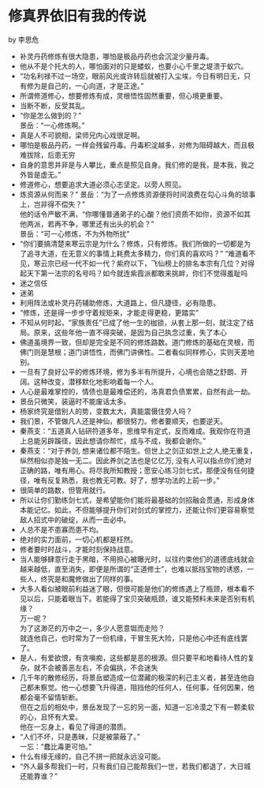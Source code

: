 # 修真界依旧有我的传说

by 李思危

- 补灵丹药修炼有很大隐患，哪怕是极品丹药也会沉淀少量丹毒。
- 他从不是个托大的人，哪怕面对的只是蝼蚁，也要小心千里之堤溃于蚁穴。
- “功名利禄不过一场空，眼前风光或许转后就被打入尘埃，今日有明日无，只有修为是自己的，一心向道，才是正途。”
- 所谓修道修心，想要修炼有成，灵根悟性固然重要，但心境更重要。
- 当断不断，反受其乱。
- “你是怎么做到的？”  
  景岳：“一心修炼啊。”
- 真是人不可貌相，梁师兄内心戏很足啊。
- 哪怕是极品丹药，一样会残留丹毒。丹毒积淀越多，对修为阻碍越大，而且极难拔除，后患无穷
- 自身的意思并非是与人攀比，重点是照见自身。我们修的是我，是本我，我之外皆是虚无。”
- 修道修心，想要追求大道必须心志坚定。以旁人照见。
- 炼资源从何而来？”
  景岳：“为了一点修炼资源便将时间浪费在勾心斗角的琐事上，岂非得不偿失？”  
  他的话令严敏不满，“你哪懂普通弟子的心酸？他们资质不如你，资源不如其他两派，若再不争，哪里还有出头的机会？”  
  景岳：“可一心修炼，不为外物所扰”
- “你们要搞清楚来寒云宗是为什么？修炼，只有修炼。我们所做的一切都是为了追寻大道，在无意义的事情上耗费太多精力，你们真的喜欢吗？”
  “难道看不见，寒云宗已经一代不如一代？紫府以下，飞仙榜上的排名本宗有几位？对得起天下第一法宗的名号吗？如今就连紫霞派都敢来挑衅，你们不觉得羞耻吗
- 迷之信任
- 迷弟
- 利用阵法或补灵丹药辅助修炼，大道路上，但凡捷径，必有隐患。
- “修炼，还是得一步步守着规矩来，才能走得更稳，更踏实”
- 不知从何时起，“家族责任”已成了他一生的枷锁，从套上那一刻，就注定了结局。原来，这些年他一直不得突破，是因为自己执念过重，失了本心
- 佛道虽境界一致，但却是完全是不同的修炼路数。道门修炼的基础在灵根，而佛门则是慧根；道门讲悟性，而佛门讲佛性。二者看似同样修心，实则天差地别。
- 一旦有了良好公平的修炼环境，修为多半有所提升，心境也会随之舒朗、开阔。这种改变，潜移默化地影响着每一个人。
- 人心是最难掌控的，情债也是最难偿还的，洛真君负债累累，自然有此一劫。
- 景岳只微笑，装逼时不能废话太多。
- 杨家终究是借别人的势，变数太大，真能震慑住旁人吗？
- 我们景，不管做凡人还是神仙，都很努力。修者要顺天，也要逆天。
- 秦燕支：“五道真人钻研符道多年，思维早有定式，反而难成。我观你在符道上总能另辟蹊径，因此想请你帮忙，成与不成，我都会谢你。”
- 秦燕支：“对于养剑, 想来诸位都不陌生。但世上之剑正如世上之人,绝无重复，纵然相似亦是独一无二。因此养剑之法也是亿亿万, 没有人可以指点你们绝对正确的路，唯有用心。将尽我所知教授；愿安心练习剑七式，那便没有任何捷径，唯有反复熟悉，我也教无可教。好了，想学功法的上前一步。”
- 很简单的路数，但管用就行。
- 所以让你们勤练剑七式，是希望能你们能将最基础的剑招融会贯通，形成身体本能记忆。如此，不但能够提升你们对剑式的掌控力，还能让你们更容易察觉敌人招式中的破绽，从而一击必中。
- 人总不是不患寡而患不均。
- 绝对的实力面前，一切心机都是枉然。
- 修者要时时战斗，才能时刻保持战意。
- 当人能够肆意行走于黑暗，不用担心被曝光时，以往约束他们的道德底线就会越来越低，直至消失，即便是所谓的“正道修士”，也难以抵挡宝物的诱惑，一些人，终究是和魔修做出了同样的事。
- 大多人看似被眼前利益迷了眼，但很可能是他们的修炼遇上了瓶颈，根本看不见以后，只能着眼当下。若能得了宝贝突破瓶颈，谁又能预料未来是否别有机缘？  
  万一呢？  
  为了这渺茫的万中之一，多少人愿意铤而走险？  
  就连他自己，也时常为了一份机缘，干冒生死大险，只是他心中还有底线罢了。
- 是人，有爱欲恨，有贪嗔痴，这些都是恶的根源。但只要平和地看待人性的复杂，就不会被善恶左右，不会偏执，不会迷失
- 几千年的散修经历，将景岳塑造成一位潜藏的极深的利己主义者，甚至连他自己都未察觉。他一心想要飞升得道，阻挡他的任何人，任何事，任何因果，他都会毫不留情斩断。  
  但在之后的相处中，景岳发现了一忘的另一面，知道一忘冷漠之下有一颗柔软的心，且怀有大爱。  
  他在一忘身上，看见了得道的潜质。
- “人们不坏，只是愚昧，只是被蒙蔽了。”  
  一忘：“蠢比毒更可怕。”
- 什么有缘无缘的，自己不拼一把就永远没可能。
- “外人最多帮我们一时，只有我们自己能帮我们一世，若我们都退了，大日城还能靠谁？”
